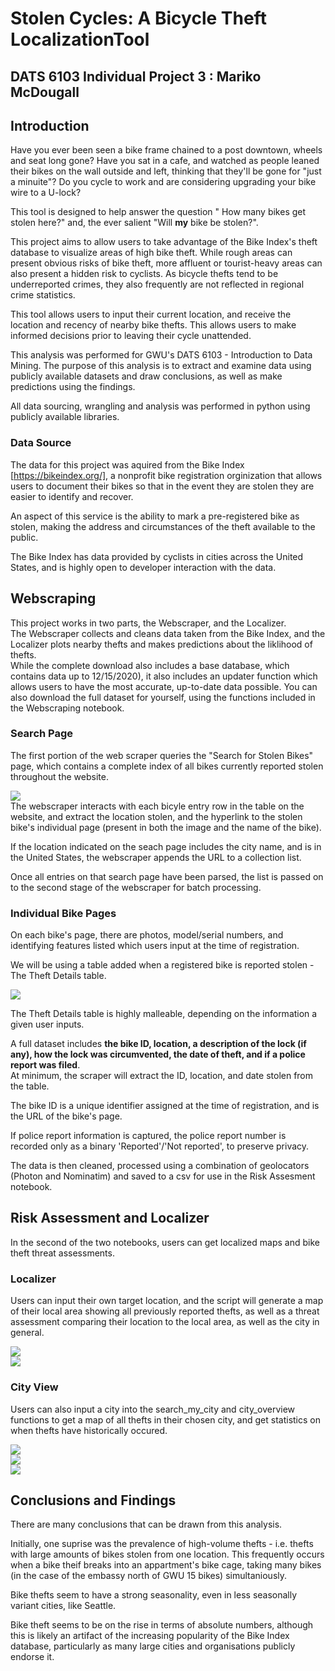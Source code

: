 # Stolen Cycles: A Bicycle Theft LocalizationTool 

## DATS 6103 Individual Project 3 : Mariko McDougall


## Introduction

Have you ever been seen a bike frame chained to a post downtown, wheels and seat long gone? Have you sat in a cafe, and watched as people leaned their bikes on the wall outside and left, thinking that they'll be gone for "just a minuite"? Do you cycle to work and are considering upgrading your bike wire to a U-lock? 

This tool is designed to help answer the question " How many bikes get stolen here?" and, the ever salient "Will **my** bike be stolen?".


This project aims to allow users to take advantage of the Bike Index's theft database to visualize areas of high bike theft. While rough areas can present obvious risks of bike theft, more affluent or tourist-heavy areas can also present a hidden risk to cyclists. As bicycle thefts tend to be underreported crimes, they also frequently are not reflected in regional crime statistics.

This tool allows users to input their current location, and receive the location and recency of nearby bike thefts. This allows users to make informed decisions prior to leaving their cycle unattended.

This analysis was performed for GWU's DATS 6103 - Introduction to Data Mining. 
The purpose of this analysis is to extract and examine data using publicly available datasets and draw conclusions, as well as make predictions using the findings.

All data sourcing, wrangling and analysis was performed in python using publicly available libraries.


### Data Source

The data for this project was aquired from the Bike Index [https://bikeindex.org/], a nonprofit bike registration orginization that allows users to document their bikes so that in the event they are stolen they are easier to identify and recover.  

An aspect of this service is the ability to mark a pre-registered bike as stolen, making the address and circumstances of the theft available to the public. 

The Bike Index has data provided by cyclists in cities across the United States, and is highly open to developer interaction with the data.

## Webscraping

This project works in two parts, the Webscraper,  and the Localizer.   
The Webscraper collects and cleans data taken from the Bike Index, and the Localizer plots nearby thefts and makes predictions about the liklihood of thefts.  
While the complete download also includes a base database, which contains data up to 12/15/2020), it also includes an updater function which allows users to have the most accurate, up-to-date data possible. You can also download the full dataset for yourself, using the functions included in the Webscraping notebook.

### Search Page

The first portion of the web scraper queries the "Search for Stolen Bikes" page, which contains a complete index of all bikes currently reported stolen throughout the website.

<img src="{{site.url}}/assets/Search_page_location.png" style="display: block; margin: auto;" />
The webscraper interacts with each bicyle entry row in the table on the website, and extract the location stolen, and the hyperlink to the stolen bike's individual page (present in both the image and the name of the bike).   

If the location indicated on the seach page includes the city name, and is in the United States, the webscraper appends the URL to a collection list.

Once all entries on that search page have been parsed, the list is passed on to the second stage of the webscraper for batch processing.


### Individual Bike Pages

On each bike's page, there are photos, model/serial numbers, and identifying features listed which users input at the time of registration. 

We will be using a table added when a registered bike is reported stolen - The Theft Details table.

<img src="{{site.url}}/assets/Theft_details_page.png" style="display: block; margin: auto;" />

The Theft Details table is highly malleable, depending on the information a given user inputs.

A full dataset includes **the bike ID, location, a description of the lock (if any), how the lock was circumvented, the date of theft, and if a police report was filed**.   
At minimum, the scraper will extract the ID, location, and date stolen from the table. 

The bike ID is a unique identifier assigned at the time of registration, and is the URL of the bike's page.  

If police report information is captured, the police report number is recorded only as a binary 'Reported'/'Not reported', to preserve privacy.  

The data is then cleaned, processed using a combination of geolocators (Photon and Nominatim) and saved to a csv for use in the Risk Assesment notebook.



## Risk Assessment and Localizer

In the second of the two notebooks, users can get  localized maps and bike theft threat assessments.

### Localizer
Users can input their own target location, and the script will generate a map of their local area showing all previously reported thefts, as well as a threat assessment comparing their location to the local area, as well as the city in general. 

<img src="{{site.url}}/assets/GWU_example_search.png" style="display: block; margin: auto;" />
<img src="{{site.url}}/assets/Reccomendation_sample.png" style="display: block; margin: auto;" />

### City View
Users can also input a city into the search_my_city and city_overview functions to get a map of all thefts in their chosen city, and get statistics on when thefts have historically occured.

<img src="{{site.url}}/assets/Seattle_example_search.png" style="display: block; margin: auto;" />
<img src="{{site.url}}/assets/Seattle_example_seasonal.png" style="display: block; margin: auto;" />
<img src="{{site.url}}/assets/Seattle_example_radial.png" style="display: block; margin: auto;" />


## Conclusions and Findings

There are many conclusions that can be drawn from this analysis. 

Initially, one suprise was the prevalence of high-volume thefts - i.e. thefts with large amounts of bikes stolen from one location. This frequently occurs when a bike theif breaks into an appartment's bike cage, taking many bikes (in the case of the embassy north of GWU 15 bikes) simultaniously.

Bike thefts seem to have a strong seasonality, even in less seasonally variant cities, like Seattle.

Bike theft seems to be on the rise in terms of absolute numbers, although this is likely an artifact of the increasing popularity of the Bike Index database, particularly as many large cities and organisations publicly endorse it.
